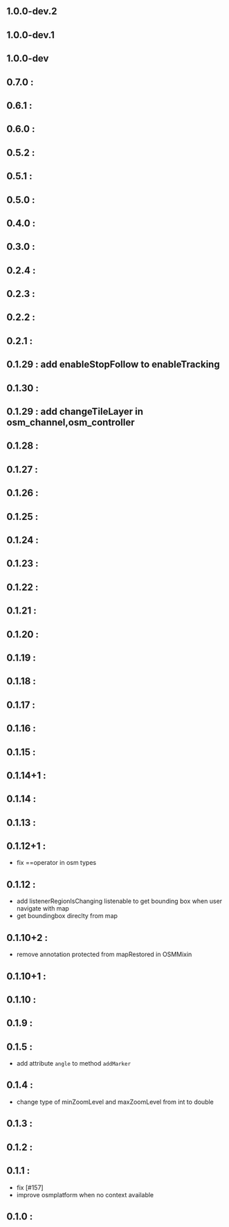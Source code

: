 ## 1.0.0-dev.2
## 1.0.0-dev.1
## 1.0.0-dev
## 0.7.0 :
## 0.6.1 :
## 0.6.0 :
## 0.5.2 :
## 0.5.1 :
## 0.5.0 :
## 0.4.0 :
## 0.3.0 :
## 0.2.4 :
## 0.2.3 :
## 0.2.2 :
## 0.2.1 :
## 0.1.29 : add enableStopFollow to enableTracking
## 0.1.30 : 
## 0.1.29 : add changeTileLayer in osm_channel,osm_controller
## 0.1.28 :
## 0.1.27 :
## 0.1.26 :
## 0.1.25 :
## 0.1.24 :
## 0.1.23 :
## 0.1.22 :
## 0.1.21 :
## 0.1.20 :
## 0.1.19 :
## 0.1.18 :
## 0.1.17 :
## 0.1.16 :
## 0.1.15 :
## 0.1.14+1 :
## 0.1.14 :
## 0.1.13 :
## 0.1.12+1 :
* fix ==operator in osm types 
## 0.1.12 : 
* add listenerRegionIsChanging listenable to get bounding box when user navigate with map
* get boundingbox direclty from map

## 0.1.10+2 :
* remove annotation protected from mapRestored in OSMMixin
## 0.1.10+1 :
## 0.1.10 :
## 0.1.9 :
## 0.1.5 :
* add attribute `angle` to method `addMarker`
## 0.1.4 :
* change type of minZoomLevel and maxZoomLevel from int to double
## 0.1.3 :
## 0.1.2 :
## 0.1.1 :
* fix [#157]
* improve osmplatform when no context available
## 0.1.0 : 

